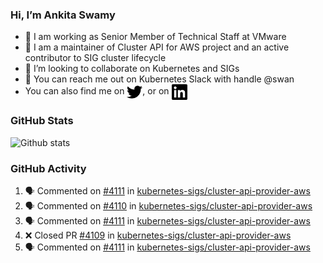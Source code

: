 ### Hi, I’m Ankita Swamy

- 💼 I am working as Senior Member of Technical Staff at VMware
- 👀 I am a maintainer of Cluster API for AWS project and an active contributor to SIG cluster lifecycle
- 💞️ I’m looking to collaborate on Kubernetes and SIGs
- 💬 You can reach me out on Kubernetes Slack with handle @swan
- You can also find me on <a href="https://twitter.com/SwamyAnkita" target="blank"><img align="center" src="https://raw.githubusercontent.com/Ankitasw/Ankitasw/master/svg/twitter.svg" alt="Ankitasw" height="25" width="25" color="#1DA1f2" /></a>, or on <a href="https://www.linkedin.com/in/Ankitaswamy/" target="blank"><img align="center" src="https://raw.githubusercontent.com/Ankitasw/Ankitasw/master/svg/linkedin.svg" alt="Ankitasw" height="25" width="25" /></a>

### GitHub Stats
![Github stats](https://github-readme-stats.vercel.app/api?username=Ankitasw&count_private=true&show_icons=true&theme=tokyonight)

### GitHub Activity 
<!--START_SECTION:activity-->
1. 🗣 Commented on [#4111](https://github.com/kubernetes-sigs/cluster-api-provider-aws/issues/4111) in [kubernetes-sigs/cluster-api-provider-aws](https://github.com/kubernetes-sigs/cluster-api-provider-aws)
2. 🗣 Commented on [#4110](https://github.com/kubernetes-sigs/cluster-api-provider-aws/issues/4110) in [kubernetes-sigs/cluster-api-provider-aws](https://github.com/kubernetes-sigs/cluster-api-provider-aws)
3. 🗣 Commented on [#4111](https://github.com/kubernetes-sigs/cluster-api-provider-aws/issues/4111) in [kubernetes-sigs/cluster-api-provider-aws](https://github.com/kubernetes-sigs/cluster-api-provider-aws)
4. ❌ Closed PR [#4109](https://github.com/kubernetes-sigs/cluster-api-provider-aws/pull/4109) in [kubernetes-sigs/cluster-api-provider-aws](https://github.com/kubernetes-sigs/cluster-api-provider-aws)
5. 🗣 Commented on [#4111](https://github.com/kubernetes-sigs/cluster-api-provider-aws/issues/4111) in [kubernetes-sigs/cluster-api-provider-aws](https://github.com/kubernetes-sigs/cluster-api-provider-aws)
<!--END_SECTION:activity-->
